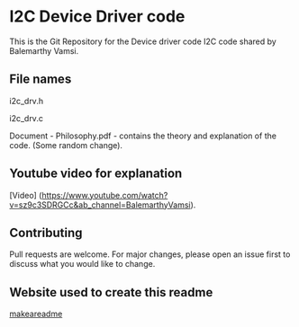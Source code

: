 # I2C Device Driver code

This is the Git Repository for the Device driver code I2C code shared by Balemarthy Vamsi.

## File names

i2c_drv.h

i2c_drv.c

Document - Philosophy.pdf - contains the theory and explanation of the code. 
(Some random change).

## Youtube video for explanation

[Video] (https://www.youtube.com/watch?v=sz9c3SDRGCc&ab_channel=BalemarthyVamsi).

## Contributing

Pull requests are welcome. For major changes, please open an issue first
to discuss what you would like to change.


## Website used to create this readme

[makeareadme](https://www.makeareadme.com/)